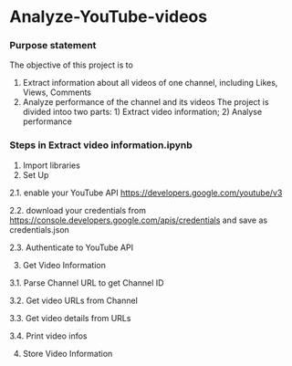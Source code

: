 # Analyze-YouTube-videos
### Purpose statement 
The objective of this project is to
1) Extract information about all videos of one channel, including Likes, Views, Comments
2) Analyze performance of the channel and its videos
The project is divided intoo two parts: 1) Extract video information; 2) Analyse performance

### Steps in Extract video information.ipynb
1. Import libraries
2. Set Up

2.1. enable your YouTube API https://developers.google.com/youtube/v3

2.2. download your credentials from
https://console.developers.google.com/apis/credentials and save as credentials.json

2.3. Authenticate to YouTube API

3. Get Video Information

3.1. Parse Channel URL to get Channel ID

3.2. Get video URLs from Channel

3.3. Get video details from URLs

3.4. Print video infos

4. Store Video Information

